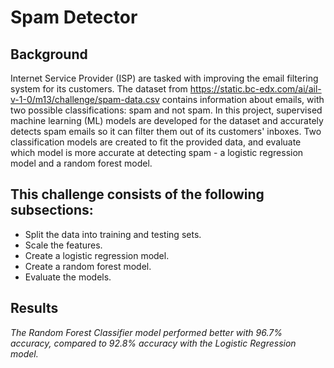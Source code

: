 # Spam Detector

## Background
Internet Service Provider (ISP) are tasked with improving the email filtering system for its customers. The dataset from https://static.bc-edx.com/ai/ail-v-1-0/m13/challenge/spam-data.csv contains information about emails, with two possible classifications: spam and not spam. In this project, supervised machine learning (ML) models are developed for the dataset and accurately detects spam emails so it can filter them out of its customers' inboxes. Two classification models are created to fit the provided data, and evaluate which model is more accurate at detecting spam - a logistic regression model and a random forest model.

## This challenge consists of the following subsections:
- Split the data into training and testing sets.
- Scale the features.
- Create a logistic regression model.
- Create a random forest model.
- Evaluate the models.

## Results
*The Random Forest Classifier model performed better with 96.7% accuracy, compared to 92.8% accuracy with the Logistic Regression model.*